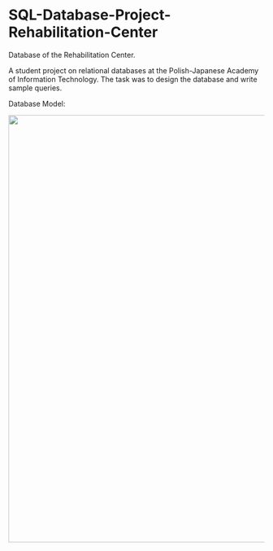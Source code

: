 # SQL-Database-Project-Rehabilitation-Center

Database of the Rehabilitation Center.

A student project on relational databases at the Polish-Japanese Academy of Information Technology. The task was to design the database and write sample queries.

Database Model:

<img src="http://cmsweb.pl/wp-content/uploads/2018/08/DatabaseModel.png" width="840">
